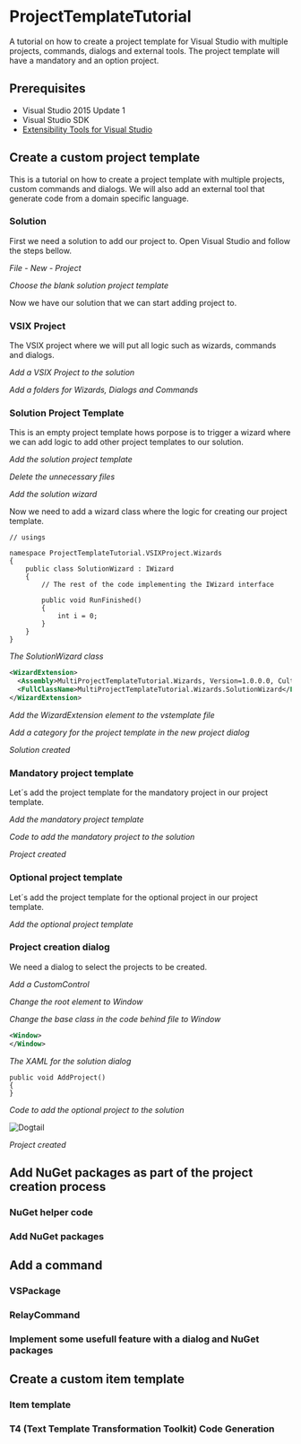 # ProjectTemplateTutorial
A tutorial on how to create a project template for Visual Studio with multiple projects, commands, dialogs and external tools.
The project template will have a mandatory and an option project.

## Prerequisites
* Visual Studio 2015 Update 1
* Visual Studio SDK
* [Extensibility Tools for Visual Studio](https://github.com/madskristensen/ExtensibilityTools)

## Create a custom project template
This is a tutorial on how to create a project template with multiple projects, custom commands and dialogs. We will also add an external tool that generate code from a domain specific language.

### Solution
First we need a solution to add our project to. Open Visual Studio and follow the steps bellow.

*File - New - Project*

*Choose the blank solution project template*

Now we have our solution that we can start adding project to.

### VSIX Project
The VSIX project where we will put all logic such as wizards, commands and dialogs. 

*Add a VSIX Project to the solution*

*Add a folders for Wizards, Dialogs and Commands*

### Solution Project Template
This is an empty project template hows porpose is to trigger a wizard where we can add logic to add other project templates to our solution.

*Add the solution project template*

*Delete the unnecessary files*

*Add the solution wizard*

Now we need to add a wizard class where the logic for creating our project template.
 
```CSharp
// usings

namespace ProjectTemplateTutorial.VSIXProject.Wizards
{
    public class SolutionWizard : IWizard
    {
        // The rest of the code implementing the IWizard interface
                
        public void RunFinished()
        {
            int i = 0;
        }
    }
}
```
*The SolutionWizard class*

```xml
<WizardExtension>
  <Assembly>MultiProjectTemplateTutorial.Wizards, Version=1.0.0.0, Culture=neutral, PublicKeyToken=b490d4518b7bc751</Assembly>
  <FullClassName>MultiProjectTemplateTutorial.Wizards.SolutionWizard</FullClassName>
</WizardExtension>
```
*Add the WizardExtension element to the vstemplate file*

*Add a category for the project template in the new project dialog*

*Solution created*

### Mandatory project template
Let´s add the project template for the mandatory project in our project template.

*Add the mandatory project template*

*Code to add the mandatory project to the solution*

*Project created*

### Optional project template
Let´s add the project template for the optional project in our project template.

*Add the optional project template*

### Project creation dialog
We need a dialog to select the projects to be created.

*Add a CustomControl*

*Change the root element to Window*

*Change the base class in the code behind file to Window*

```xml
<Window>
</Window>
```
*The XAML for the solution dialog*

```CSharp
public void AddProject()
{
}
```
*Code to add the optional project to the solution*

![Dogtail](http://www.dogtail.se/dogtail.gif2)

*Project created*

## Add NuGet packages as part of the project creation process

### NuGet helper code

### Add NuGet packages

## Add a command

### VSPackage

### RelayCommand

### Implement some usefull feature with a dialog and NuGet packages

## Create a custom item template

### Item template

### T4 (Text Template Transformation Toolkit) Code Generation 

